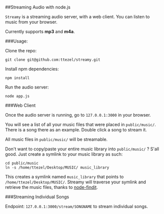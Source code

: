 ##Streaming Audio with node.js

`Streamy` is a streaming audio server, with a web client. You can listen to music from your browser.

Currently supports **mp3** and **m4a**.

###Usage:

Clone the repo:

	git clone git@github.com:ttezel/streamy.git
	
Install npm dependencies:

	npm install
	
Run the audio server:
	
	node app.js
	
###Web Client

Once the audio server is running, go to `127.0.0.1:3000` in your browser.

You will see a list of all your music files that were placed in `public/music/`. There is a song there as an example. Double click a song to stream it.

All music files in `public/music/` will be streamable.

Don't want to copy/paste your entire music library into `public/music/` ? S'all good. Just create a symlink to your music library as such:

	cd public/music
	ln -s /home/ttezel/Desktop/MUSIC/ music_library
	
This creates a symlink named `music_library` that points to `/home/ttezel/Desktop/MUSIC/`. Streamy will traverse your symlink and retrieve the music files, thanks to [node-findit](https://github.com/substack/node-findit).

###Streaming Individual Songs

Endpoint: `127.0.0.1:3000/stream/SONGNAME` to stream individual songs.

